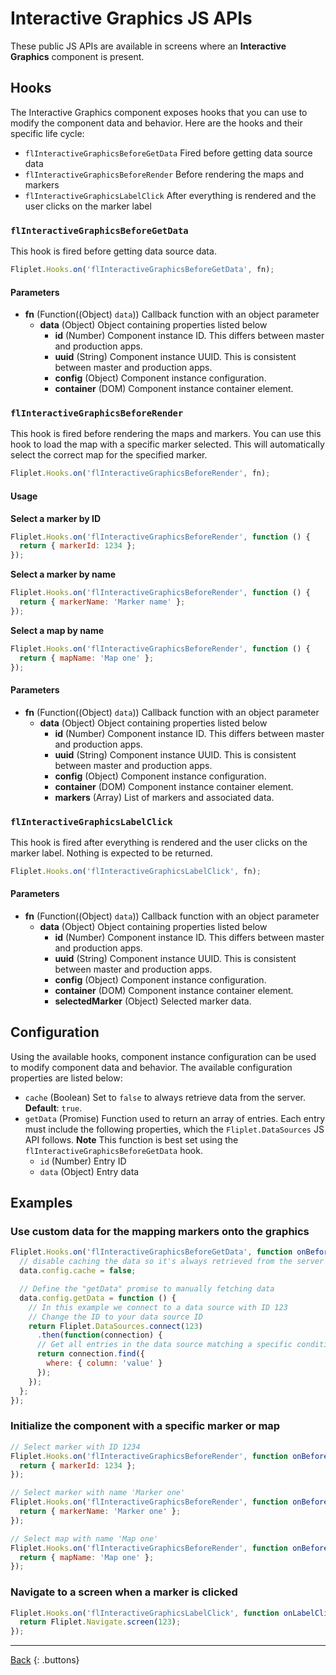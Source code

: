 # Interactive Graphics JS APIs

These public JS APIs are available in screens where an **Interactive Graphics** component is present.

## Hooks

The Interactive Graphics component exposes hooks that you can use to modify the component data and behavior. Here are the hooks and their specific life cycle:

- `flInteractiveGraphicsBeforeGetData` Fired before getting data source data
- `flInteractiveGraphicsBeforeRender` Before rendering the maps and markers
- `flInteractiveGraphicsLabelClick` After everything is rendered and the user clicks on the marker label

### `flInteractiveGraphicsBeforeGetData`

This hook is fired before getting data source data.

```js
Fliplet.Hooks.on('flInteractiveGraphicsBeforeGetData', fn);
```

#### Parameters

- **fn** (Function((Object) `data`)) Callback function with an object parameter
  - **data** (Object) Object containing properties listed below
    - **id** (Number) Component instance ID. This differs between master and production apps.
    - **uuid** (String) Component instance UUID. This is consistent between master and production apps.
    - **config** (Object) Component instance configuration.
    - **container** (DOM) Component instance container element.

### `flInteractiveGraphicsBeforeRender`

This hook is fired before rendering the maps and markers. You can use this hook to load the map with a specific marker selected. This will automatically select the correct map for the specified marker.

```js
Fliplet.Hooks.on('flInteractiveGraphicsBeforeRender', fn);
```

#### Usage

**Select a marker by ID**

```js
Fliplet.Hooks.on('flInteractiveGraphicsBeforeRender', function () {
  return { markerId: 1234 };
});
```

**Select a marker by name**

```js
Fliplet.Hooks.on('flInteractiveGraphicsBeforeRender', function () {
  return { markerName: 'Marker name' };
});
```

**Select a map by name**

```js
Fliplet.Hooks.on('flInteractiveGraphicsBeforeRender', function () {
  return { mapName: 'Map one' };
});
```

#### Parameters

- **fn** (Function((Object) `data`)) Callback function with an object parameter
  - **data** (Object) Object containing properties listed below
    - **id** (Number) Component instance ID. This differs between master and production apps.
    - **uuid** (String) Component instance UUID. This is consistent between master and production apps.
    - **config** (Object) Component instance configuration.
    - **container** (DOM) Component instance container element.
    - **markers** (Array) List of markers and associated data.

### `flInteractiveGraphicsLabelClick`

This hook is fired after everything is rendered and the user clicks on the marker label. Nothing is expected to be returned.

```js
Fliplet.Hooks.on('flInteractiveGraphicsLabelClick', fn);
```

#### Parameters

- **fn** (Function((Object) `data`)) Callback function with an object parameter
  - **data** (Object) Object containing properties listed below
    - **id** (Number) Component instance ID. This differs between master and production apps.
    - **uuid** (String) Component instance UUID. This is consistent between master and production apps.
    - **config** (Object) Component instance configuration.
    - **container** (DOM) Component instance container element.
    - **selectedMarker** (Object) Selected marker data.

## Configuration

Using the available hooks, component instance configuration can be used to modify component data and behavior. The available configuration properties are listed below:

- `cache` (Boolean) Set to `false` to always retrieve data from the server. **Default**: `true`.
- `getData` (Promise) Function used to return an array of entries. Each entry must include the following properties, which the `Fliplet.DataSources` JS API follows. **Note** This function is best set using the `flInteractiveGraphicsBeforeGetData` hook.
  - `id` (Number) Entry ID
  - `data` (Object) Entry data

## Examples

### Use custom data for the mapping markers onto the graphics

```js
Fliplet.Hooks.on('flInteractiveGraphicsBeforeGetData', function onBeforeGetData(data) {
  // disable caching the data so it's always retrieved from the server
  data.config.cache = false;

  // Define the "getData" promise to manually fetching data
  data.config.getData = function () {
    // In this example we connect to a data source with ID 123
    // Change the ID to your data source ID
    return Fliplet.DataSources.connect(123)
      .then(function(connection) {
      // Get all entries in the data source matching a specific condition
      return connection.find({
        where: { column: 'value' }
      });
    });
  };
});
```

### Initialize the component with a specific marker or map

```js
// Select marker with ID 1234
Fliplet.Hooks.on('flInteractiveGraphicsBeforeRender', function onBeforeRender(data) {
  return { markerId: 1234 };
});

// Select marker with name 'Marker one'
Fliplet.Hooks.on('flInteractiveGraphicsBeforeRender', function onBeforeRender(data) {
  return { markerName: 'Marker one' };
});

// Select map with name 'Map one'
Fliplet.Hooks.on('flInteractiveGraphicsBeforeRender', function onBeforeRender(data) {
  return { mapName: 'Map one' };
});
```

### Navigate to a screen when a marker is clicked

```js
Fliplet.Hooks.on('flInteractiveGraphicsLabelClick', function onLabelClick(data) {
  return Fliplet.Navigate.screen(123);
});
```

---

[Back](../../API-Documentation.md)
{: .buttons}